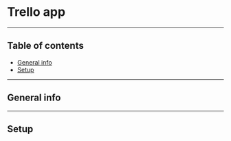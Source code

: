 # Trello app

---

## Table of contents
* [General info](#general-info)
* [Setup](#setup)
---

## General info


---
## Setup 



